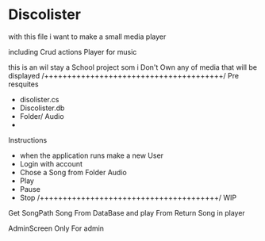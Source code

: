 # Discolister
with this file i want to make a small media player

including Crud actions
Player for music

this is an wil stay a School project som i Don't Own any of media that will be displayed
/+++++++++++++++++++++++++++++++++++++++/
Pre resquites
  + disolister.cs
  + Discolister.db
  + Folder/ Audio
  +



Instructions

+ when the application runs make a new User
+  Login with account
+  Chose a Song from Folder Audio
+  Play
+  Pause 
+  Stop
/+++++++++++++++++++++++++++++++++++++++/
WIP

Get SongPath Song From DataBase
and play From Return Song in player

AdminScreen Only For admin
